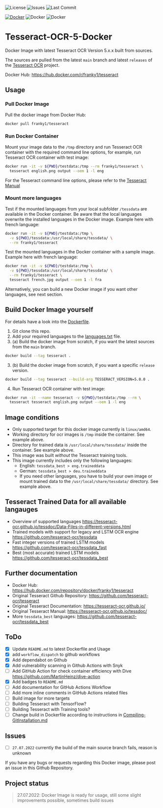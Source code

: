 <!-- markdownlint-disable MD029 MD041 -->
![License](https://img.shields.io/github/license/Franky1/Tesseract-OCR-5-Docker?logo=github)
![Issues](https://img.shields.io/github/issues/Franky1/Tesseract-OCR-5-Docker?logo=github)
![Last Commit](https://img.shields.io/github/last-commit/Franky1/Tesseract-OCR-5-Docker?logo=github)

[![Docker](https://img.shields.io/badge/Go%20To-Docker%20Hub-blue?logo=docker)](https://hub.docker.com/repository/docker/franky1/tesseract)
![Docker](https://img.shields.io/docker/v/franky1/tesseract?logo=docker)
![Docker](https://img.shields.io/docker/v/franky1/tesseract?sort=semver&logo=docker)

# Tesseract-OCR-5-Docker

Docker Image with latest Tesseract OCR Version 5.x.x built from sources.

The sources are pulled from the latest `main` branch and latest `releases` of the [Tesseract OCR](https://github.com/tesseract-ocr/tesseract) project.

Docker Hub: <https://hub.docker.com/r/franky1/tesseract>

## Usage

### Pull Docker Image

Pull the docker image from Docker Hub:

```bash
docker pull franky1/tesseract
```

### Run Docker Container

Mount your image data to the `/tmp` directory and run Tesseract OCR container with the required command line options, for example, run Tesseract OCR container with test image:

```bash
docker run -it -v ${PWD}/testdata:/tmp --rm franky1/tesseract \
  tesseract english.png output --oem 1 -l eng
```

For the Tesseract command line options, please refer to the [Tesseract Manual](https://tesseract-ocr.github.io/tessdoc/)

### Mount more languages

Test if the mounted languages from your local subfolder `/tessdata` are available in the Docker container.
Be aware that the local languages overwrite the installed languages in the Docker image. Example here with french language:

```bash
docker run -it -v ${PWD}/testdata:/tmp \
  -v ${PWD}/tessdata:/usr/local/share/tessdata/ \
  --rm franky1/tesseract
```

Test the mounted languages in the Docker container with a sample image. Example here with french language:

```bash
docker run -it -v ${PWD}/testdata:/tmp \
  -v ${PWD}/tessdata:/usr/local/share/tessdata/ \
  --rm franky1/tesseract \
  tesseract french.jpg output --oem 1 -l fra
```

Alternatively, you can build a new Docker image if you want other languages, see next section.

## Build Docker Image yourself

For details have a look into the [Dockerfile](Dockerfile).

1. Git clone this repo.
2. Add your required languages to the [languages.txt](languages.txt) file.
3. (a) Build the docker image from scratch, if you want the latest sources from the `main` branch.

```bash
docker build --tag tesseract .
```

3. (b) Build the docker image from scratch, if you want a specific `release` version.

```bash
docker build --tag tesseract --build-arg TESSERACT_VERSION=5.0.0 .
```

4. Run Tesseract OCR container with test image:

```bash
docker run -it --name tesseract -v ${PWD}/testdata:/tmp --rm \
  tesseract tesseract english.png output --oem 1 -l eng
```

## Image conditions

- Only supported target for this docker image currently is `linux/amd64`.
- Working directory for ocr images is `/tmp` inside the container. See example above.
- Directory for trained data is `/usr/local/share/tessdata/` inside the container. See example above.
- This image was built _without_ the Tesseract training tools.
- This image currently includes only the following languages:
  - English: `tessdata_best > eng.traineddata`
  - German: `tessdata_best > deu.traineddata`
  - If you need other languages, you have to build your own image or mount trained data to the `/usr/local/share/tessdata/` directory. See example above.

## Tesseract Trained Data for all available langauges

- Overview of supported languages <https://tesseract-ocr.github.io/tessdoc/Data-Files-in-different-versions.html>
- Trained models with support for legacy and LSTM OCR engine <https://github.com/tesseract-ocr/tessdata>
- Fast integer versions of trained LSTM models <https://github.com/tesseract-ocr/tessdata_fast>
- Best (most accurate) trained LSTM models <https://github.com/tesseract-ocr/tessdata_best>

## Further documentation

- Docker Hub: <https://hub.docker.com/repository/docker/franky1/tesseract>
- Original Tesseract Github Repository: <https://github.com/tesseract-ocr/tesseract>
- Original Tesseract Documentation: <https://tesseract-ocr.github.io/>
- Original Tesseract Manual: <https://tesseract-ocr.github.io/tessdoc/>
- More `tessdata_best` languages: <https://github.com/tesseract-ocr/tessdata_best>

## ToDo

- [x] Update `README.md` to latest Dockerfile and Usage
- [x] add `workflow_dispatch` to github workflows
- [x] Add dependabot on Github
- [x] Add vulnerability scanning in Github Actions with Snyk
- [ ] Add GitHub Action for check container efficiency with Dive <https://github.com/MartinHeinz/dive-action>
- [x] Add badges to `README.md`
- [ ] Add documentation for GitHub Actions Workflow
- [ ] Add more inline comments in GitHub Actions related files
- [ ] Build image for more targets
- [ ] Building Tesseract with TensorFlow?
- [ ] Building Tesseract with Training tools?
- [ ] Change build in Dockerfile according to instructions in [Compiling-GitInstallation.md](Compiling-GitInstallation.md)

## Issues

- [ ] `27.07.2022` currently the build of the main source branch fails, reason is unknown

If you have any bugs or requests regarding this Docker image, please post an issue in this Github Repository.

## Project status

> 27.07.2022: Docker Image is ready for usage, still some slight improvements possible, sometimes build issues
